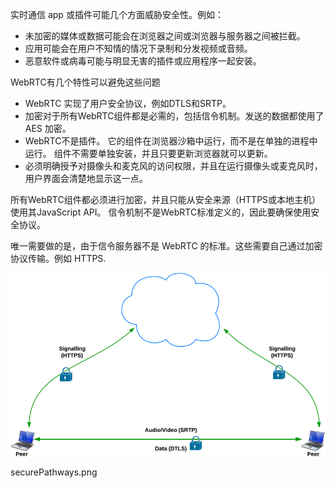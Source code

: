 实时通信 app 或插件可能几个方面威胁安全性。例如：

- 未加密的媒体或数据可能会在浏览器之间或浏览器与服务器之间被拦截。
- 应用可能会在用户不知情的情况下录制和分发视频或音频。
- 恶意软件或病毒可能与明显无害的插件或应用程序一起安装。

WebRTC有几个特性可以避免这些问题

- WebRTC 实现了用户安全协议，例如DTLS和SRTP。
- 加密对于所有WebRTC组件都是必需的，包括信令机制。发送的数据都使用了 AES 加密。
- WebRTC不是插件。 它的组件在浏览器沙箱中运行，而不是在单独的进程中运行。 组件不需要单独安装，并且只要更新浏览器就可以更新。
- 必须明确授予对摄像头和麦克风的访问权限，并且在运行摄像头或麦克风时，用户界面会清楚地显示这一点。


所有WebRTC组件都必须进行加密，并且只能从安全来源（HTTPS或本地主机）使用其JavaScript API。 信令机制不是WebRTC标准定义的，因此要确保使用安全协议。

唯一需要做的是，由于信令服务器不是 WebRTC 的标准。这些需要自己通过加密协议传输。例如 HTTPS.

![](images/securePathways.png)

securePathways.png